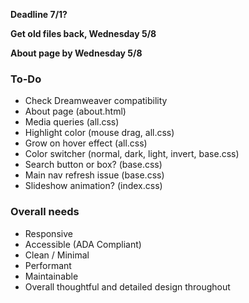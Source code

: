 **Deadline 7/1?**

**Get old files back, Wednesday 5/8**

**About page by Wednesday 5/8**

### To-Do
- Check Dreamweaver compatibility
- About page (about.html)
- Media queries (all.css)
- Highlight color (mouse drag, all.css)
- Grow on hover effect (all.css)
- Color switcher (normal, dark, light, invert, base.css)
- Search button or box? (base.css)
- Main nav refresh issue (base.css)
- Slideshow animation? (index.css)

### Overall needs
- Responsive
- Accessible (ADA Compliant)
- Clean / Minimal
- Performant
- Maintainable
- Overall thoughtful and detailed design throughout
